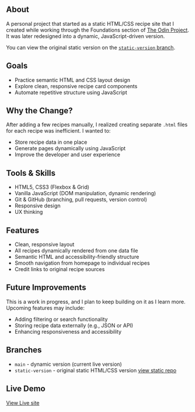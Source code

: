 ## About

A personal project that started as a static HTML/CSS recipe site that I created while working through the Foundations section of [The Odin Project](https://www.theodinproject.com/). It was later redesigned into a dynamic, JavaScript-driven version.

You can view the original static version on the [`static-version` branch](https://github.com/ni-ki-web/Recipes-project/tree/static-version).


## Goals

- Practice semantic HTML and CSS layout design  
- Explore clean, responsive recipe card components  
- Automate repetitive structure using JavaScript  


## Why the Change?

After adding a few recipes manually, I realized creating separate `.html` files for each recipe was inefficient. I wanted to:

- Store recipe data in one place  
- Generate pages dynamically using JavaScript  
- Improve the developer and user experience  


## Tools & Skills

- HTML5, CSS3 (Flexbox & Grid)
- Vanilla JavaScript (DOM manipulation, dynamic rendering)  
- Git & GitHub (branching, pull requests, version control)  
- Responsive design  
- UX thinking 


## Features

- Clean, responsive layout  
- All recipes dynamically rendered from one data file  
- Semantic HTML and accessibility-friendly structure  
- Smooth navigation from homepage to individual recipes  
- Credit links to original recipe sources


## Future Improvements

This is a work in progress, and I plan to keep building on it as I learn more. Upcoming features may include:

- Adding filtering or search functionality
- Storing recipe data externally (e.g., JSON or API)
- Enhancing responsiveness and accessibility


## Branches

- `main` - dynamic version (current live version)
- `static-version` - original static HTML/CSS version [view static repo](https://github.com/ni-ki-web/Recipes-project/tree/static-version)


## Live Demo

[View Live site](https://ni-ki-web.github.io/Recipes-project/)
